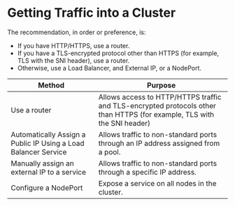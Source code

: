 # Getting Traffic into a Cluster

The recommendation, in order or preference, is:

- If you have HTTP/HTTPS, use a router.
- If you have a TLS-encrypted protocol other than HTTPS (for example, TLS with
  the SNI header), use a router.
- Otherwise, use a Load Balancer, and External IP, or a NodePort.

| Method                                                         | Purpose                                                                                                                 |
| ---                                                            | ---                                                                                                                     |
| Use a router                                                   | Allows access to HTTP/HTTPS traffic and TLS-encrypted protocols other than HTTPS (for example, TLS with the SNI header) |
| Automatically Assign a Public IP Using a Load Balancer Service | Allows traffic to non-standard ports through an IP address assigned from a pool.                                        |
| Manually assign an external IP to a service                    | Allows traffic to non-standard ports through a specific IP address.                                                     |
| Configure a NodePort                                           | Expose a service on all nodes in the cluster.                                                                           |
